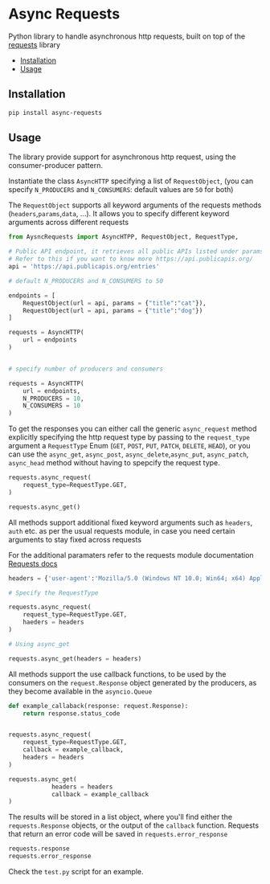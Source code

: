 # Async Requests

Python library to handle asynchronous http requests, built on top of the [requests](https://requests.readthedocs.io/en/latest/) library 

- [Installation](#installation)
- [Usage](#usage)

## Installation

```bash
pip install async-requests
```

## Usage

The library provide support for asynchronous http request, using the consumer-producer pattern.

Instantiate the class `AsyncHTTP` specifying a list of `RequestObject`, (you can specify `N_PRODUCERS` and `N_CONSUMERS`: default values are `50` for both)

The `RequestObject` supports all keyword arguments of the requests methods (`headers`,`params`,`data`, ...). It allows you to specify different keyword arguments across different requests 

```python
from AysncRequests import AsyncHTPP, RequestObject, RequestType,

# Public API endpoint, it retrieves all public APIs listed under params specification
# Refer to this if you want to know more https://api.publicapis.org/
api = 'https://api.publicapis.org/entries'

# default N_PRODUCERS and N_CONSUMERS to 50 

endpoints = [
    RequestObject(url = api, params = {"title":"cat"}),
    RequestObject(url = api, params = {"title":"dog"})
]

requests = AsyncHTTP(
    url = endpoints
) 


# specify number of producers and consumers

requests = AsyncHTTP(
    url = endpoints,
    N_PRODUCERS = 10,
    N_CONSUMERS = 10
)
```

To get the responses you can either call the generic `async_request` method explicitly specifying the http request type by passing to the `request_type` argument a `RequestType` Enum (`GET`, `POST`, `PUT`, `PATCH`, `DELETE`, `HEAD`),
or you can use the `async_get`, `async_post`, `async_delete`,`async_put`, `async_patch`, `async_head` method without having to spepcify the request type.

```python
requests.async_request(
    request_type=RequestType.GET,
)

requests.async_get()

```

All methods support additional fixed keyword arguments such as `headers`, `auth` etc. as per the usual requests module, in case you need certain arguments to stay fixed across requests 

For the additional paramaters refer to the requests module documentation [Requests docs](https://requests.readthedocs.io/en/latest/)

```python
headers = {'user-agent':'Mozilla/5.0 (Windows NT 10.0; Win64; x64) AppleWebKit/537.36 (KHTML, like Gecko) Chrome/110.0.0.0 Safari/537.36'} # Keyword arguments FIXED for all requests

# Specify the RequestType

requests.async_request(
    request_type=RequestType.GET,
    haeders = headers 
)

# Using async_get

requests.async_get(headers = headers)
```

All methods support the use callback functions, to be used by the consumers on the `request.Response` object generated by the producers, as they become available in the `asyncio.Queue`

```python
def example_callaback(response: request.Response):
    return response.status_code 


requests.async_request(
    request_type=RequestType.GET,
    callback = example_callback,
    headers = headers
)

requests.async_get(
            headers = headers 
            callback = example_callback
)

```

The results will be stored in a list object, where you'll find either the `requests.Response` objects, or the output of the `callback` function.
Requests that return an error code will be saved in `requests.error_response`

```python 
requests.response
requests.error_response
```

Check the `test.py` script for an example.
